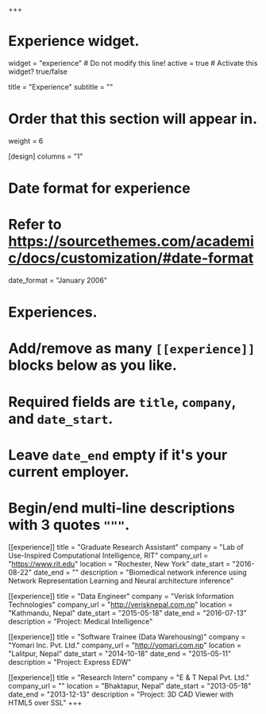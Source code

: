 +++
# Experience widget.
widget = "experience"  # Do not modify this line!
active = true  # Activate this widget? true/false

title = "Experience"
subtitle = ""

# Order that this section will appear in.
weight = 6

[design]
  columns = "1"

# Date format for experience
#   Refer to https://sourcethemes.com/academic/docs/customization/#date-format
date_format = "January 2006"

# Experiences.
#   Add/remove as many `[[experience]]` blocks below as you like.
#   Required fields are `title`, `company`, and `date_start`.
#   Leave `date_end` empty if it's your current employer.
#   Begin/end multi-line descriptions with 3 quotes `"""`.
  
[[experience]]
  title = "Graduate Research Assistant"
  company = "Lab of Use-Inspired Computational Intelligence, RIT"
  company_url = "https://www.rit.edu"
  location = "Rochester, New York"
  date_start = "2016-08-22"
  date_end = ""
  description = "Biomedical network inference using Network Representation Learning and Neural architecture inference"

[[experience]]
  title = "Data Engineer"
  company = "Verisk Information Technologies"
  company_url = "http://verisknepal.com.np"
  location = "Kathmandu, Nepal"
  date_start = "2015-05-18"
  date_end = "2016-07-13"
  description = "Project: Medical Intelligence"

[[experience]]
  title = "Software Trainee (Data Warehousing)"
  company = "Yomari Inc. Pvt. Ltd."
  company_url = "http://yomari.com.np"
  location = "Lalitpur, Nepal"
  date_start = "2014-10-18"
  date_end = "2015-05-11"
  description = "Project: Express EDW"

[[experience]]
  title = "Research Intern"
  company = "E & T Nepal Pvt. Ltd."
  company_url = ""
  location = "Bhaktapur, Nepal"
  date_start = "2013-05-18"
  date_end = "2013-12-13"
  description = "Project: 3D CAD Viewer with HTML5 over SSL"
+++
